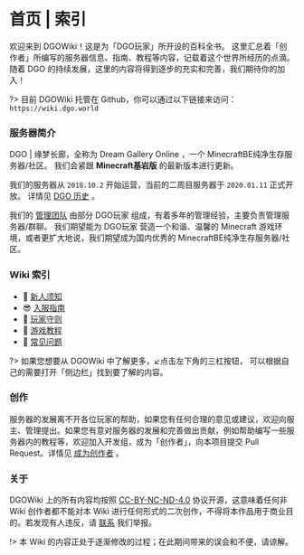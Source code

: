 <!-- docs/index.md -->

# 首页 | 索引

欢迎来到 DGOWiki！这是为「DGO玩家」所开设的百科全书。
这里汇总着「创作者」所编写的服务器信息、指南、教程等内容，记载着这个世界所经历的点滴。
随着 DGO 的持续发展，这里的内容将得到逐步的充实和完善，我们期待你的加入！

?> 目前 DGOWiki 托管在 Github，你可以通过以下链接来访问：
`https://wiki.dgo.world`



### 服务器简介

DGO | 缘梦长廊，全称为 Dream Gallery Online ，一个 MinecraftBE纯净生存服务器/社区。
我们会紧跟 **Minecraft基岩版** 的最新版本进行更新。

我们的服务器从 `2018.10.2` 开始运营，当前的二周目服务器于 `2020.01.11` 正式开放。
详情见 [DGO 历史](basic/information/DGOHistory.md) 。

我们的 [管理团队]() 由部分 DGO玩家 组成，有着多年的管理经验，主要负责管理服务器/群聊。
我们期望能为 DGO玩家 营造一个和谐、温馨的 Minecraft 游戏环境，或者更扩大地说，我们期望成为国内优秀的 MinecraftBE纯净生存服务器/社区。

<!-- 服务器的宗旨是 创新 温馨 -->



### Wiki 索引

- 📢 [新人须知](guide/join/notice.md)
- 😎 [入服指南](guide/join/guide.md)
- 📜 [玩家守则](basic/information/rules.md)
- 📖 [游戏教程](basic/tutorial/list.md)
- 🙋 [常见问题](_404.md)

?> 如果您想要从 DGOWiki 中了解更多，↙️点击左下角的三杠按钮，
可以根据自己的需要打开「侧边栏」找到要了解的内容。



### 创作

服务器的发展离不开各位玩家的帮助，如果您有任何合理的意见或建议，欢迎向服主、管理提出。如果您有意对服务器的发展和完善做出贡献，例如帮助编写一些服务器内的教程等，欢迎加入开发组，成为「创作者」，向本项目提交 Pull Request。详情见 [成为创作者](basic/information/DGOHistory.md) 。



### 关于

DGOWiki 上的所有内容均按照 [CC-BY-NC-ND-4.0](https://creativecommons.org/licenses/by-nc-nd/4.0/) 协议开源，这意味着任何非 Wiki 创作者都不能对本 Wiki 进行任何形式的二次创作，不得将本作品用于商业目的。若发现有人违反，请 [联系]() 我们举报。

!> 本 Wiki 的内容正处于逐渐修改的过程；在此期间带来的误会和不便，请谅解。